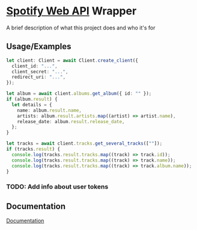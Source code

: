 # [Spotify Web API](https://developer.spotify.com/documentation/web-api) Wrapper

A brief description of what this project does and who it's for

## Usage/Examples

```typescript
let client: Client = await Client.create_client({
  client_id: "...",
  client_secret: "...",
  redirect_uri: "...",
});

let album = await client.albums.get_album({ id: "" });
if (album.result) {
  let details = {
    name: album.result.name,
    artists: album.result.artists.map((artist) => artist.name),
    release_date: album.result.release_date,
  };
}

let tracks = await client.tracks.get_several_tracks([""]);
if (tracks.result) {
  console.log(tracks.result.tracks.map((track) => track.id));
  console.log(tracks.result.tracks.map((track) => track.name));
  console.log(tracks.result.tracks.map((track) => track.album.name));
}
```

### TODO: Add info about user tokens

## Documentation

[Documentation](./docs/modules.md)
